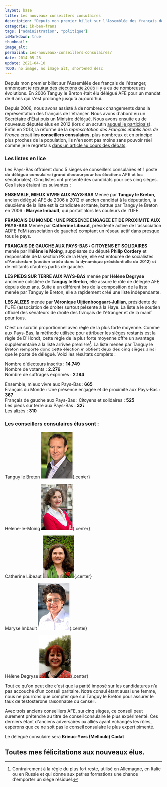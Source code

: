 ```yaml
---
layout: base
title: Les nouveaux conseillers consulaires
description: "Depuis mon premier billet sur l'Assemblée des français de l'étranger, annonçant le résultat des élections de 2006 il y a eu de nombreuses évolutions. En "
categorie: ik-ben-frans
tags: ["administration", "politique"]
isMarkdown: true
thumbnail: 
image_alt: 
permalink: Les-nouveaux-conseillers-consulaires/
date: 2014-05-28
update: 2021-04-10
TODO: no image, no image alt, shortened desc
---
```


Depuis mon premier billet sur l'Assemblée des français de l'étranger, annonçant le [résultat des élections de 2006](http://meinamsterdam.nl/resultat-des-elections) il y a eu de nombreuses évolutions. En 2006 Tanguy le Breton était élu délégué AFE pour un mandat de 6 ans qui s'est prolongé jusqu'à aujourd'hui.

Depuis 2006, nous avons assisté à de nombreux changements dans la représentation des français de l'étranger. Nous avons d'abord eu un Secrétaire d'État puis un Ministre délégué. Nous avons ensuite eu de nouveaux députés élus en 2012 (lors d'un scrutin [auquel je participais](http://meinamsterdam.nl/candidat-pour-les-legislatives)). Enfin en 2013, la réforme de la *représentation des Français établis hors de France* créait **les conseillers consulaires**, plus nombreux et en principe plus proches de la population, ils n'en sont pas moins sans pouvoir réel comme je le regrettais [dans un article au cours des débats](http://alix.guillard.fr/guillard2013/la-reforme-ratee-de-la-representation-des-francais-a-letranger-reforme-afe.html).

### Les listes en lice

Les Pays-Bas offraient donc 5 sièges de conseillers consulaires et 1 poste de délégué consulaire (grand électeur pour les élections AFE et les sénatoriales). Cinq listes ont présenté des candidats pour ces cinq sièges. Ces listes étaient les suivantes :

**ENSEMBLE, MIEUX VIVRE AUX PAYS-BAS** Menée par **Tanguy le Breton**, ancien délégué AFE de 2006 à 2012 et ancien candidat à la députation, la deuxième de la liste est la candidate sortante, battue par Tanguy le Breton en 2006 : **Maryse Imbault**, qui portait alors les couleurs de l'UFE.

**FRANCAIS DU MONDE : UNE PRESENCE ENGAGEE ET DE PROXIMITE AUX PAYS-BAS** Menée par **Catherine Libeaut**, présidente active de l'association ADFE FdM (association de gauche) comptant un réseau actif dans presque tous le pays.

**FRANCAIS DE GAUCHE AUX PAYS-BAS : CITOYENS ET SOLIDAIRES** menée par **Hélène le Moing**, suppléante du député **Philip Cordery** et responsable de la section PS de la Haye, elle est entourée de socialistes d'Amsterdam (section créée dans la dynamique présidentielle de 2012) et de militants d'autres partis de gauche.

**LES PIEDS SUR TERRE AUX PAYS-BAS** menée par **Hélène Degryse** ancienne colistière de **Tanguy le Breton**, elle assure le rôle de délégée AFE depuis deux ans. Suite à un différent lors de la composition de la liste menée par Tanguy le Breton, elle a rapidement créé une liste indépendante.

**LES ALIZES** menée par **Véronique Uijttenboogaart-Jullian**, présidente de l'UFE (association de droite) surtout présente à la Haye. La liste a le soutien officiel des sénateurs de droite des français de l'étranger et de la manif pour tous.

C'est un scrutin proportionnel avec règle de la plus forte moyenne. Comme aux Pays-Bas, la méthode utilisée pour attribuer les sièges restants est la règle de D'Hondt, cette règle de la plus forte moyenne offre un avantage supplémentaire à la liste arrivée première[^1]. La liste menée par Tanguy le Breton remporte donc cette élection et obtient deux des cinq sièges ainsi que le poste de délégué. Voici les résultats complets :

Nombre d'électeurs inscrits : **14.749**  
Nombre de votants : **2.276**  
Nombre de suffrages exprimés : **2.194**  

Ensemble, mieux vivre aux Pays-Bas : **665**  
Français du Monde : Une présence engagée et de proximité aux Pays-Bas : **367**  
Français de gauche aux Pays-Bas : Citoyens et solidaires : **525**  
Les pieds sur terre aux Pays-Bas : **327**  
Les alizés : **310**  

### Les conseillers consulaires élus sont :

Tanguy le Breton
![Tanguy Le Breton](TANGUY-LE-BRETON-FACEBOOK.jpg){.center}

Helene-le-Moing
![Hélène le Moing](Helene-le-Moing.jpg){.center}

Catherine Libeaut
![Catherine Libeaut](Catherine-Liebeaut.jpg){.center}

Maryse Imbault
![Maryse Imbault](MARYSE-IMBAULT-100.jpg){.center}

Hélène Degryse
![Hélène Degryse](Helene-Degryse-Amsterdam.jpg){.center}

Tout ce qu'on peut dire c'est que la parité imposé sur les candidatures n'a pas accouché d'un conseil paritaire. Notre consul étant aussi une femme, nous ne pourrons que compter que sur Tanguy le Breton pour assurer le taux de testostérone raisonnable du conseil. 

Avec trois anciens conseillers AFE, sur cinq sièges, ce conseil peut surement prétendre au titre de conseil consulaire le plus expérimenté. Ces derniers étant d'anciens adversaires ou alliés ayant échangés les rôles, espérons que ce ne soit pas le conseil consulaire le plus expert pimenté.

Le délégué consulaire sera **Brieuc-Yves (Mellouki) Cadat**

Toutes mes félicitations aux nouveaux élus.
---
[^1]: Contrairement à la règle du plus fort reste, utilisé en Allemagne, en Italie ou en Russie et qui donne aux petites formations une chance d'emporter un siège résiduel.